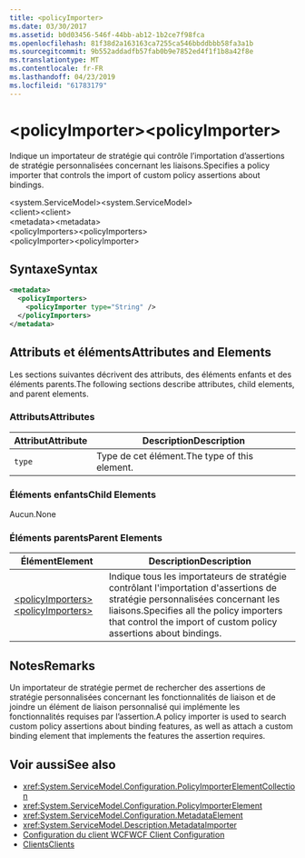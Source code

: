 ```yaml
---
title: <policyImporter>
ms.date: 03/30/2017
ms.assetid: b0d03456-546f-44bb-ab12-1b2ce7f98fca
ms.openlocfilehash: 81f38d2a163163ca7255ca546bbddbbb58fa3a1b
ms.sourcegitcommit: 9b552addadfb57fab0b9e7852ed4f1f1b8a42f8e
ms.translationtype: MT
ms.contentlocale: fr-FR
ms.lasthandoff: 04/23/2019
ms.locfileid: "61783179"
---
```

# <a name="policyimporter"></a><span data-ttu-id="8d8d3-101">\<policyImporter></span><span class="sxs-lookup"><span data-stu-id="8d8d3-101">\<policyImporter></span></span>
<span data-ttu-id="8d8d3-102">Indique un importateur de stratégie qui contrôle l’importation d’assertions de stratégie personnalisées concernant les liaisons.</span><span class="sxs-lookup"><span data-stu-id="8d8d3-102">Specifies a policy importer that controls the import of custom policy assertions about bindings.</span></span>  
  
 <span data-ttu-id="8d8d3-103">\<system.ServiceModel></span><span class="sxs-lookup"><span data-stu-id="8d8d3-103">\<system.ServiceModel></span></span>  
<span data-ttu-id="8d8d3-104">\<client></span><span class="sxs-lookup"><span data-stu-id="8d8d3-104">\<client></span></span>  
<span data-ttu-id="8d8d3-105">\<metadata></span><span class="sxs-lookup"><span data-stu-id="8d8d3-105">\<metadata></span></span>  
<span data-ttu-id="8d8d3-106">\<policyImporters></span><span class="sxs-lookup"><span data-stu-id="8d8d3-106">\<policyImporters></span></span>  
<span data-ttu-id="8d8d3-107">\<policyImporter></span><span class="sxs-lookup"><span data-stu-id="8d8d3-107">\<policyImporter></span></span>  
  
## <a name="syntax"></a><span data-ttu-id="8d8d3-108">Syntaxe</span><span class="sxs-lookup"><span data-stu-id="8d8d3-108">Syntax</span></span>  
  
```xml  
<metadata>
  <policyImporters>
    <policyImporter type="String" />
  </policyImporters>
</metadata>
```  
  
## <a name="attributes-and-elements"></a><span data-ttu-id="8d8d3-109">Attributs et éléments</span><span class="sxs-lookup"><span data-stu-id="8d8d3-109">Attributes and Elements</span></span>  
 <span data-ttu-id="8d8d3-110">Les sections suivantes décrivent des attributs, des éléments enfants et des éléments parents.</span><span class="sxs-lookup"><span data-stu-id="8d8d3-110">The following sections describe attributes, child elements, and parent elements.</span></span>  
  
### <a name="attributes"></a><span data-ttu-id="8d8d3-111">Attributs</span><span class="sxs-lookup"><span data-stu-id="8d8d3-111">Attributes</span></span>  
  
|<span data-ttu-id="8d8d3-112">Attribut</span><span class="sxs-lookup"><span data-stu-id="8d8d3-112">Attribute</span></span>|<span data-ttu-id="8d8d3-113">Description</span><span class="sxs-lookup"><span data-stu-id="8d8d3-113">Description</span></span>|  
|---------------|-----------------|  
|`type`|<span data-ttu-id="8d8d3-114">Type de cet élément.</span><span class="sxs-lookup"><span data-stu-id="8d8d3-114">The type of this element.</span></span>|  
  
### <a name="child-elements"></a><span data-ttu-id="8d8d3-115">Éléments enfants</span><span class="sxs-lookup"><span data-stu-id="8d8d3-115">Child Elements</span></span>  
 <span data-ttu-id="8d8d3-116">Aucun.</span><span class="sxs-lookup"><span data-stu-id="8d8d3-116">None</span></span>  
  
### <a name="parent-elements"></a><span data-ttu-id="8d8d3-117">Éléments parents</span><span class="sxs-lookup"><span data-stu-id="8d8d3-117">Parent Elements</span></span>  
  
|<span data-ttu-id="8d8d3-118">Élément</span><span class="sxs-lookup"><span data-stu-id="8d8d3-118">Element</span></span>|<span data-ttu-id="8d8d3-119">Description</span><span class="sxs-lookup"><span data-stu-id="8d8d3-119">Description</span></span>|  
|-------------|-----------------|  
|[<span data-ttu-id="8d8d3-120">\<policyImporters></span><span class="sxs-lookup"><span data-stu-id="8d8d3-120">\<policyImporters></span></span>](../../../../../docs/framework/configure-apps/file-schema/wcf/policyimporters.md)|<span data-ttu-id="8d8d3-121">Indique tous les importateurs de stratégie contrôlant l'importation d'assertions de stratégie personnalisées concernant les liaisons.</span><span class="sxs-lookup"><span data-stu-id="8d8d3-121">Specifies all the policy importers that control the import of custom policy assertions about bindings.</span></span>|  
  
## <a name="remarks"></a><span data-ttu-id="8d8d3-122">Notes</span><span class="sxs-lookup"><span data-stu-id="8d8d3-122">Remarks</span></span>  
 <span data-ttu-id="8d8d3-123">Un importateur de stratégie permet de rechercher des assertions de stratégie personnalisées concernant les fonctionnalités de liaison et de joindre un élément de liaison personnalisé qui implémente les fonctionnalités requises par l’assertion.</span><span class="sxs-lookup"><span data-stu-id="8d8d3-123">A policy importer is used to search custom policy assertions about binding features, as well as attach a custom binding element that implements the features the assertion requires.</span></span>  
  
## <a name="see-also"></a><span data-ttu-id="8d8d3-124">Voir aussi</span><span class="sxs-lookup"><span data-stu-id="8d8d3-124">See also</span></span>

- <xref:System.ServiceModel.Configuration.PolicyImporterElementCollection>
- <xref:System.ServiceModel.Configuration.PolicyImporterElement>
- <xref:System.ServiceModel.Configuration.MetadataElement>
- <xref:System.ServiceModel.Description.MetadataImporter>
- [<span data-ttu-id="8d8d3-125">Configuration du client WCF</span><span class="sxs-lookup"><span data-stu-id="8d8d3-125">WCF Client Configuration</span></span>](../../../../../docs/framework/wcf/feature-details/client-configuration.md)
- [<span data-ttu-id="8d8d3-126">Clients</span><span class="sxs-lookup"><span data-stu-id="8d8d3-126">Clients</span></span>](../../../../../docs/framework/wcf/feature-details/clients.md)
